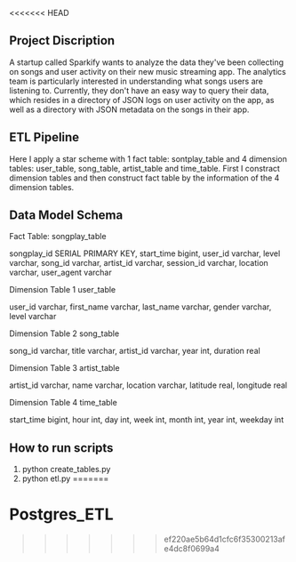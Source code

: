<<<<<<< HEAD
## Project Discription
 A startup called Sparkify wants to analyze the data they've been collecting on songs and user activity on their new music streaming app. The analytics team is particularly interested in understanding what songs users are listening to. Currently, they don't have an easy way to query their data, which resides in a directory of JSON logs on user activity on the app, as well as a directory with JSON metadata on the songs in their app.

## ETL Pipeline
Here I apply a star scheme with 1 fact table: sontplay_table and 4 dimension tables: user_table, song_table, artist_table and time_table. First I constract dimension tables and then construct fact table by the information of the 4 dimension tables.

## Data Model Schema
Fact Table:
songplay_table

songplay_id SERIAL PRIMARY KEY,
start_time bigint, 
user_id varchar, 
level varchar, 
song_id varchar,
artist_id varchar,
session_id varchar,
location varchar, 
user_agent varchar 

Dimension Table 1
user_table

user_id varchar,
first_name varchar,
last_name varchar,
gender varchar,
level varchar

Dimension Table 2
song_table

song_id varchar,
title varchar,
artist_id varchar,
year int,
duration real

Dimension Table 3
artist_table

artist_id varchar,
name varchar,
location varchar,
latitude real,
longitude real

Dimension Table 4
time_table

start_time bigint,
hour int,
day int,
week int,
month int,
year int, 
weekday int

## How to run scripts
1. python create_tables.py
2. python etl.py
=======
# Postgres_ETL
>>>>>>> ef220ae5b64d1cfc6f35300213afe4dc8f0699a4
